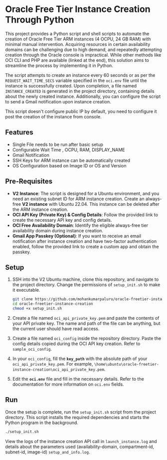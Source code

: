 
# Oracle Free Tier Instance Creation Through Python

This project provides a Python script and shell scripts to automate the creation of Oracle Free Tier ARM instances (4 OCPU, 24 GB RAM) with minimal manual intervention. Acquiring resources in certain availability domains can be challenging due to high demand, and repeatedly attempting creation through the Oracle console is impractical. While other methods like OCI CLI and PHP are available (linked at the end), this solution aims to streamline the process by implementing it in Python.

The script attempts to create an instance every 60 seconds or as per the `REQUEST_WAIT_TIME_SECS` variable specified in the `oci.env` file until the instance is successfully created. Upon completion, a file named `INSTANCE_CREATED` is generated in the project directory, containing details about the newly created instance. Additionally, you can configure the script to send a Gmail notification upon instance creation.

This script doesn't configure public IP by default, you need to configure it post the creation of the instance from console. 

## Features
- Single File needs to be run after basic setup
- Configurable Wait Time , OCPU, RAM, DISPLAY_NAME
- Gmail Notification
- SSH Keys for ARM instance can be automatically created
- OS Configuration based on Image ID or OS and Version	

## Pre-Requisites
- **V2 Instance**: The script is designed for a Ubuntu environment, and you need an existing subnet ID for ARM instance creation. Create an always-free **V2 instance** with Ubuntu 22.04. This instance can be deleted after the ARM instance creation.
- **OCI API Key (Private Key) & Config Details**: Follow the provided link to create the necessary API key and config details.
- **OCI Free Availability Domain**: Identify the eligible always-free tier availability domain during instance creation.
- **Gmail App Passkey (Optional)**: If you want to receive an email notification after instance creation and have two-factor authentication enabled, follow the provided link to create a custom app and obtain the passkey.

## Setup

1. SSH into the V2 Ubuntu machine, clone this repository, and navigate to the project directory. Change the permissions of `setup_init.sh` to make it executable.
    ```bash
    git clone https://github.com/mohankumarpaluru/oracle-freetier-instance-creation.git
    cd oracle-freetier-instance-creation
    chmod +x setup_init.sh
    ```

2. Create a file named `oci_api_private_key.pem` and paste the contents of your API private key. The name and path of the file can be anything, but the current user should have read access.

3. Create a file named `oci_config` inside the repository directory. Paste the config details copied during the OCI API key creation. Refer to `sample_oci_config`.

4. In your `oci_config`, fill the **`key_path`** with the absolute path of your `oci_api_private_key.pem`. For example, `\home\ubuntu\oracle-freetier-instance-creation\oci_api_private_key.pem`.

5. Edit the **`oci.env`** file and fill in the necessary details. Refer to the documentation for more information on `oci.env` fields.

## Run

Once the setup is complete, run the `setup_init.sh` script from the project directory. This script installs the required dependencies and starts the Python program in the background.
```bash
./setup_init.sh
```
View the logs of the instance creation API call in `launch_instance.log` and details about the parameters used (availability-domain, compartment-id, subnet-id, image-id) `setup_and_info.log`.
